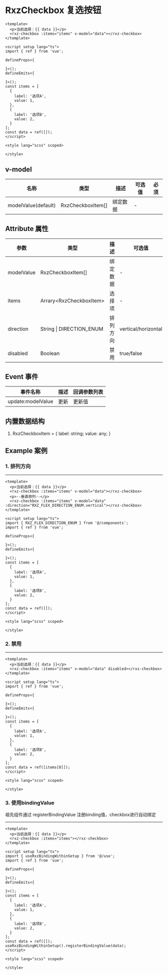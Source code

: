 # RxzCheckbox 复选按钮

<TestRxzCheckbox></TestRxzCheckbox>

```vue
<template>
  <p>当前选择：{{ data }}</p>
  <rxz-checkbox :items="items" v-model="data"></rxz-checkbox>
</template>

<script setup lang="ts">
import { ref } from 'vue';

defineProps<{

}>();
defineEmits<{

}>();
const items = [
  {
    label: '选项A',
    value: 1,
  },
  {
    label: '选项B',
    value: 2,
  }
];
const data = ref([]);
</script>

<style lang="scss" scoped>

</style>

```

## v-model

| 名称                  | 类型  | 描述                       | 可选值 | 必须  |
| ------------------- | --- | ------------------------ | --- | --- |
| modelValue(default) | RxzCheckboxItem[] | 绑定数据 | -   |     |

## Attribute 属性

| 参数         | 类型                       | 描述   | 可选值                 | 默认值        | 必须  |
| ---------- | ------------------------ | ---- | ------------------- | ---------- | --- |
| modelValue | RxzCheckboxItem[]                      | 绑定数据 | -                   | []         |     |
| items      | Arrary\<RxzCheckboxItem\>   | 选择项  | -                   | []         |     |
| direction  | String \| DIRECTION_ENUM | 排列方向 | vertical/horizontal | horizontal |     |
| disabled   | Boolean                  | 禁用   | true/false          | false      |     |

## Event 事件

| 事件名称              | 描述  | 回调参数列表 |
| ----------------- | --- | ------ |
| update:modelValue | 更新  | 更新值    |

## 内置数据结构

1. RxzCheckboxItem = { label: string; value: any; }

## Example 案例

### 1. 排列方向

---

<TestRxzCheckboxExp1></TestRxzCheckboxExp1>

``` vue
<template>
  <p>当前选择：{{ data }}</p>
  <rxz-checkbox :items="items" v-model="data"></rxz-checkbox>
  <p>--垂直排列--</p>
  <rxz-checkbox :items="items" v-model="data" :direction="RXZ_FLEX_DIRECTION_ENUM.vertical"></rxz-checkbox>
</template>

<script setup lang="ts">
import { RXZ_FLEX_DIRECTION_ENUM } from '@/components';
import { ref } from 'vue';

defineProps<{

}>();
defineEmits<{

}>();
const items = [
  {
    label: '选项A',
    value: 1,
  },
  {
    label: '选项B',
    value: 2,
  }
];
const data = ref([]);
</script>

<style lang="scss" scoped>

</style>

```

### 2. 禁用

---

<TestRxzCheckboxExp2></TestRxzCheckboxExp2>

``` vue
<template>
  <p>当前选择：{{ data }}</p>
  <rxz-checkbox :items="items" v-model="data" disabled></rxz-checkbox>
</template>

<script setup lang="ts">
import { ref } from 'vue';

defineProps<{

}>();
defineEmits<{

}>();
const items = [
  {
    label: '选项A',
    value: 1,
  },
  {
    label: '选项B',
    value: 2,
  }
];
const data = ref([items[0]]);
</script>

<style lang="scss" scoped>

</style>

```

### 3. 使用bindingValue

祖先组件通过 registerBindingValue 注册binding值，checkbox进行自动绑定

---

<TestRxzCheckboxExp3></TestRxzCheckboxExp3>

``` vue
<template>
  <p>当前选择：{{ data }}</p>
  <rxz-checkbox :items="items"></rxz-checkbox>
</template>

<script setup lang="ts">
import { useRxzBindingWithinSetup } from '@/use';
import { ref } from 'vue';

defineProps<{

}>();
defineEmits<{

}>();
const items = [
  {
    label: '选项A',
    value: 1,
  },
  {
    label: '选项B',
    value: 2,
  }
];
const data = ref([]);
useRxzBindingWithinSetup().registerBindingValue(data);
</script>

<style lang="scss" scoped>

</style>

```
